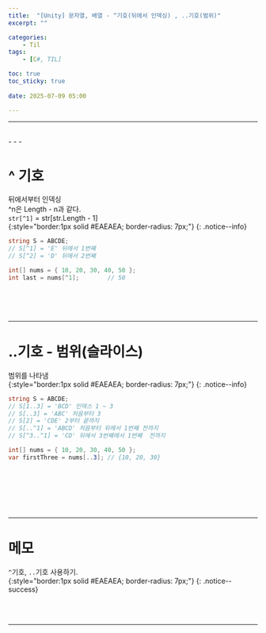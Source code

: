 ```yaml
---
title:  "[Unity] 문자열, 배열 - ^기호(뒤에서 인덱싱) , ..기호(범위)"
excerpt: ""

categories:
    - Til
tags:
    - [C#, TIL]

toc: true
toc_sticky: true
 
date: 2025-07-09 05:00

---
```

- - -


<br>
- - - 


# ^ 기호  
뒤에서부터 인덱싱  
^n은 Length - n과 같다.  
`str[^1]` = str[str.Length - 1]  
{:style="border:1px solid #EAEAEA; border-radius: 7px;"}
{: .notice--info}   

<div class="notice--primary" markdown="1"> 

```c# 
string S = ABCDE;
// S[^1] = 'E' 뒤에서 1번째
// S[^2] = 'D' 뒤에서 2번째

int[] nums = { 10, 20, 30, 40, 50 };
int last = nums[^1];        // 50
```
</div>


<br><br><br>
- - - 

# ..기호 - 범위(슬라이스)
범위를 나타냄  
{:style="border:1px solid #EAEAEA; border-radius: 7px;"}
{: .notice--info}   

<div class="notice--primary" markdown="1"> 

```c# 
string S = ABCDE;
// S[1..3] = 'BCD' 인덱스 1 ~ 3
// S[..3] = 'ABC' 처음부터 3
// S[2] = 'CDE' 2부터 끝까지
// S[..^1] = 'ABCD' 처음부터 뒤에서 1번째 전까지
// S[^3..^1] = 'CD' 뒤에서 3번째에서 1번째  전까지

int[] nums = { 10, 20, 30, 40, 50 };
var firstThree = nums[..3]; // {10, 20, 30}
```
</div>


<br><br><br><br><br>
- - - 


# 메모
`^`기호, `..`기호 사용하기.  
{:style="border:1px solid #EAEAEA; border-radius: 7px;"}
{: .notice--success}  


<br><br>
- - -